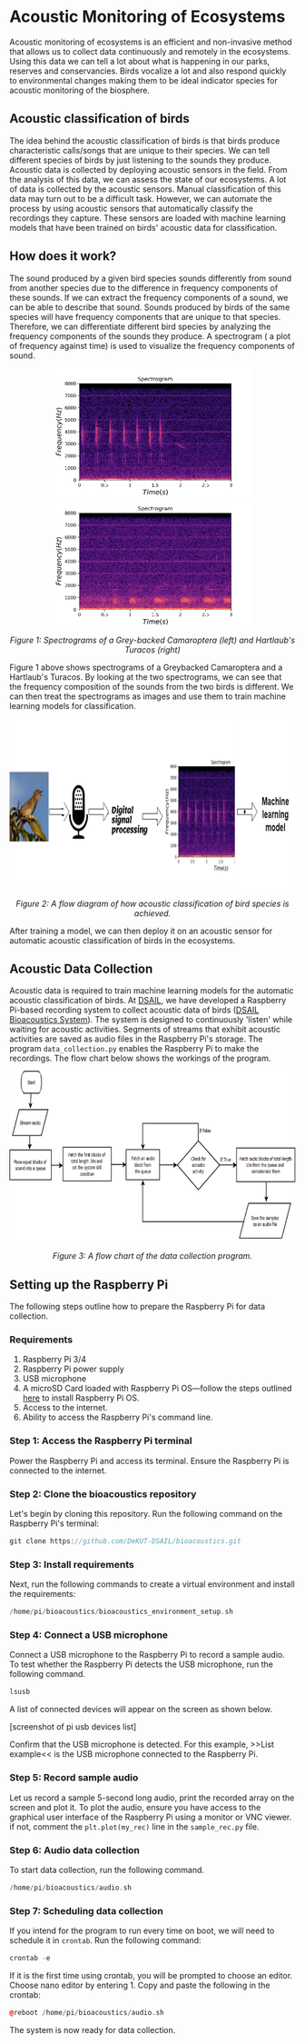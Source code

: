 # Acoustic Monitoring of Ecosystems

Acoustic monitoring of ecosystems is an efficient and non-invasive method that allows us to collect data continuously and remotely in the ecosystems. Using this data we can tell a lot about what is happening in our parks, reserves and conservancies. Birds vocalize a lot and also respond quickly to environmental changes making them to be ideal indicator species for acoustic monitoring of the biosphere.

## Acoustic classification of birds
The idea behind the acoustic classification of birds is that birds produce characteristic calls/songs that are unique to their species. We can tell different species of birds by just listening to the sounds they produce. Acoustic data is collected by deploying acoustic sensors in the field. From the analysis of this data, we can assess the state of our ecosystems. A lot of data is collected by the acoustic sensors. Manual classification of this data may turn out to be a difficult task. However, we can automate the process by using acoustic sensors that automatically classify the recordings they capture. These sensors are loaded with machine learning models that have been trained on birds' acoustic data for classification.

## How does it work?

The sound produced by a given bird species sounds differently from sound from another species due to the difference in frequency components of these sounds. If we can extract the frequency components of a sound, we can be able to describe that sound. Sounds produced by birds of the same species will have frequency components that are unique to that species. Therefore, we can differentiate different bird species by analyzing the frequency components of the sounds they produce. A spectrogram ( a plot of frequency against time) is used to visualize the frequency components of sound.

<p align="center">
  <img width="345" height="225" src="/img/grey-backed.png">
  <img width="345" height="225" src="/img/hartlaub's-turacos-spectrogram.png">
  
</p>

<p align="center"> 
  <em>Figure 1: Spectrograms of a Grey-backed Camaroptera (left) and Hartlaub's Turacos (right)</em>
</p>

Figure 1 above shows spectrograms of a Greybacked Camaroptera and a Hartlaub's Turacos. By looking at the two spectrograms, we can see that the frequency composition of the sounds from the two birds is different. We can then treat the spectrograms as images and use them to train machine learning models for classification.

<p align="center">
  <img width="auto" height="300" src="/img/dsp-ml.png"> 
</p>

<p align="center"> 
  <em>Figure 2: A flow diagram of how acoustic classification of bird species is achieved.</em>
</p>

After training a model, we can then deploy it on an acoustic sensor for automatic acoustic classification of birds in the ecosystems.

## Acoustic Data Collection

Acoustic data is required to train machine learning models for the automatic acoustic classification of birds. At [DSAIL](https://dekut-dsail.github.io/), we have developed a Raspberry Pi-based recording system to collect acoustic data of birds ([DSAIL Bioacoustics System](https://kiariegabriel.github.io/dsail-bioacoustics-system.html)). The system is designed to continuously 'listen' while waiting for acoustic activities. Segments of streams that exhibit acoustic activities are saved as audio files in the Raspberry Pi's storage. The program `data_collection.py` enables the Raspberry Pi to make the recordings. The flow chart below shows the workings of the program.

<p align="center">
  <img width="auto" height="300" src="/img/data-collection.png"> 
</p>

<p align="center"> 
  <em>Figure 3: A flow chart of the data collection program.</em>
</p>

## Setting up the Raspberry Pi
The following steps outline how to prepare the Raspberry Pi for data collection.

### Requirements
1. Raspberry Pi 3/4
2. Raspberry Pi power supply
3. USB microphone
4. A microSD Card loaded with Raspberry Pi OS—follow the steps outlined [here](https://github.com/DeKUT-DSAIL/bioacoustics/tree/master/installing-raspberry-pi-os) to install Raspberry Pi OS.
5. Access to the internet.
6. Ability to access the Raspberry Pi's command line.

### Step 1: Access the Raspberry Pi terminal
Power the Raspberry Pi and access its terminal. Ensure the Raspberry Pi is connected to the internet. 

### Step 2: Clone the bioacoustics repository
Let's begin by cloning this repository. Run the following command on the Raspberry Pi's terminal:

```cpp
git clone https://github.com/DeKUT-DSAIL/bioacoustics.git
```

### Step 3: Install requirements
Next, run the following commands to create a virtual environment and install the requirements:

```cpp
/home/pi/bioacoustics/bioacoustics_environment_setup.sh
```

### Step 4: Connect a USB microphone
Connect a USB microphone to the Raspberry Pi to record a sample audio. To test whether the Raspberry Pi detects the USB microphone, run the following command.

```cpp
lsusb
```
A list of connected devices will appear on the screen as shown below. 

[screenshot of pi usb devices list]

Confirm that the USB microphone is detected. For this example, >>List example<< is the USB microphone connected to the Raspberry Pi.

### Step 5: Record sample audio
Let us record a sample 5-second long audio, print the recorded array on the screen and plot it. To plot the audio, ensure you have access to the graphical user interface of the Raspberry Pi using a monitor or VNC viewer. if not, comment the `plt.plot(my_rec)` line in the `sample_rec.py` file.

### Step 6: Audio data collection
To start data collection, run the following command.

```cpp
/home/pi/bioacoustics/audio.sh
```

### Step 7: Scheduling data collection
If you intend for the program to run every time on boot, we will need to schedule it in `crontab`. Run the following command:

```cpp
crontab -e
```
If it is the first time using crontab, you will be prompted to choose an editor. Choose nano editor by entering 1. Copy and paste the following in the crontab:

```cpp
@reboot /home/pi/bioacoustics/audio.sh
```

The system is now ready for data collection.
